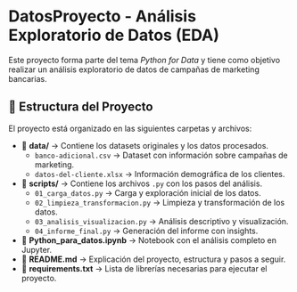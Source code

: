 # DatosProyecto - Análisis Exploratorio de Datos (EDA)

Este proyecto forma parte del tema *Python for Data* y tiene como objetivo realizar un análisis exploratorio de datos de campañas de marketing bancarias.

## 📂 Estructura del Proyecto

El proyecto está organizado en las siguientes carpetas y archivos:

- 📁 **data/** → Contiene los datasets originales y los datos procesados.
  - `banco-adicional.csv` → Dataset con información sobre campañas de marketing.
  - `datos-del-cliente.xlsx` → Información demográfica de los clientes.
- 📁 **scripts/** → Contiene los archivos `.py` con los pasos del análisis.
  - `01_carga_datos.py` → Carga y exploración inicial de los datos.
  - `02_limpieza_transformacion.py` → Limpieza y transformación de los datos.
  - `03_analisis_visualizacion.py` → Análisis descriptivo y visualización.
  - `04_informe_final.py` → Generación del informe con insights.
- 📜 **Python_para_datos.ipynb** → Notebook con el análisis completo en Jupyter.
- 📜 **README.md** → Explicación del proyecto, estructura y pasos a seguir.
- 📜 **requirements.txt** → Lista de librerías necesarias para ejecutar el proyecto.

